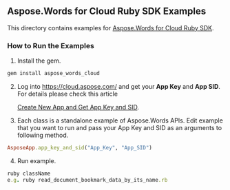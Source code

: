 ## Aspose.Words for Cloud Ruby SDK Examples
This directory contains examples for [Aspose.Words for Cloud Ruby SDK](https://github.com/aspose-words/Aspose.Words-for-Cloud/tree/master/SDKs/Aspose.Words-Cloud-SDK-for-Ruby).

### How to Run the Examples
1. Install the gem.
```ruby
gem install aspose_words_cloud
```
2. Log into https://cloud.aspose.com/ and get your **App Key** and **App SID**. For details please check this article

   [Create New App and Get App Key and SID](https://docs.aspose.com/display/totalcloud/Create+New+App+and+Get+App+Key+and+SID).
3. Each class is a standalone example of Aspose.Words APIs. Edit example that you want to run and pass your App Key and SID as an arguments to following method.
```ruby
AsposeApp.app_key_and_sid("App_Key", "App_SID")
```
4. Run example.
```ruby
ruby className
e.g. ruby read_document_bookmark_data_by_its_name.rb
```
